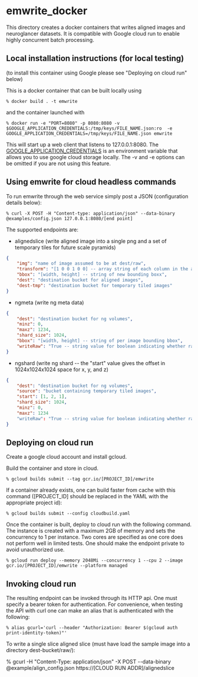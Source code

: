 # emwrite_docker 

This directory creates a docker containers that writes aligned images and neuroglancer
datasets.  It is compatible with Google cloud run to enable highly concurrent batch processing.

## Local installation instructions (for local testing)

(to install this container using Google please see "Deploying on cloud run" below)

This is a docker container that can be built locally using

	% docker build . -t emwrite

and the container launched with

	% docker run -e "PORT=8080" -p 8080:8080 -v $GOOGLE_APPLICATION_CREDENTIALS:/tmp/keys/FILE_NAME.json:ro  -e GOOGLE_APPLICATION_CREDENTIALS=/tmp/keys/FILE_NAME.json emwrite

This will start up a web client that listens to 127.0.0.1:8080.  The [GOOGLE_APPLICATION_CREDENTIALS](https://cloud.google.com/docs/authentication/production#obtaining_and_providing_service_account_credentials_manually) is an environment variable
that allows you to use google cloud storage locally.  The -v and -e options can be omitted if you are not using this feature.

## Using emwrite for cloud headless commands

To run emwrite through the web service simply post a JSON (configuration details below):

	% curl -X POST -H "Content-type: application/json" --data-binary @examples/config.json 127.0.0.1:8080/[end point]

The supported endpoints are:

* alignedslice (write aligned image into a single png and a set of temporary tiles for future scale pyramids)

```json
{
	"img": "name of image assumed to be at dest/raw",
	"transform": "[1 0 0 1 0 0] -- array string of each column in the affine matrix",
	"bbox": "[width, height] -- string of new bounding boxx",
	"dest": "destination bucket for aligned images",
	"dest-tmp": "destination bucket for temporary tiled images"
}
```

* ngmeta (write ng meta data)

```json
{
	"dest": "destination bucket for ng volumes",
	"minz": 0,
	"maxz": 1234,
	"shard_size": 1024,
	"bbox": "[width, height] -- string of per image bounding bbox",
	"writeRaw": "True -- string value for boolean indicating whether raw+jpeg should be written or just jpeg"
}
```

* ngshard (write ng shard -- the "start" value gives the offset in 1024x1024x1024 space for x, y, and z)

```json
{
	"dest": "destination bucket for ng volumes",
	"source": "bucket containing temporary tiled images",
	"start": [1, 2, 1],
	"shard_size": 1024,
	"minz": 0,
	"maxz": 1234
	"writeRaw": "True -- string value for boolean indicating whether raw+jpeg should be written or just jpeg"
}
```

## Deploying on cloud run

Create a google cloud account and install gcloud.

Build the container and store in cloud.

	% gcloud builds submit --tag gcr.io/[PROJECT_ID]/emwrite

If a container already exists, one can build faster from cache with this command
([PROJECT_ID] should be replaced in the YAML with the appropriate project id):

	% gcloud builds submit --config cloudbuild.yaml

Once the container is built, deploy to cloud run with the following command.
The instance is created with a maximum 2GB of memory and sets the concurrency to 1
per instance.  Two cores are specified
as one core does not perform well in limited tests.  One should make
the endpoint private to avoid unauthorized use.

	% gcloud run deploy --memory 2048Mi --concurrency 1 --cpu 2 --image gcr.io/[PROJECT_ID]/emwrite --platform managed 

## Invoking cloud run

The resulting endpoint can be invoked through its HTTP api.  One must specify
a bearer token for authentication.  For convenience, when testing the API with curl
one can make an alias that is authenticated with the following:

	% alias gcurl='curl --header "Authorization: Bearer $(gcloud auth print-identity-token)"'

To write a single slice aligned slice (must have load the sample image into a directory dest-bucket/raw/):

% gcurl -H "Content-Type: application/json" -X POST --data-binary @example/align_config.json  https://[CLOUD RUN ADDR]/alignedslice

